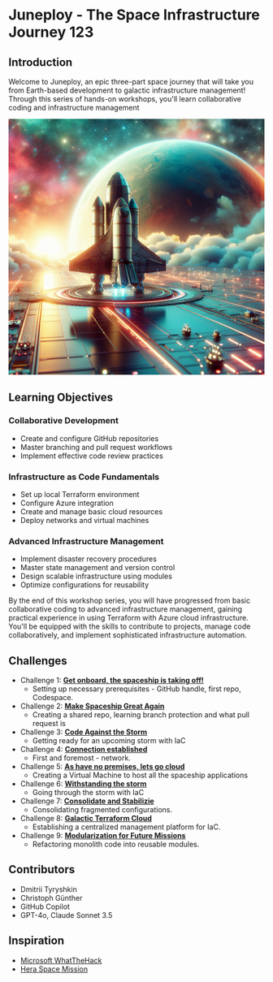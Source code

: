 # Juneploy - The Space Infrastructure Journey 123

## Introduction

Welcome to Juneploy, an epic three-part space journey that will take you from Earth-based development to galactic infrastructure management! Through this series of hands-on workshops, you'll learn collaborative coding and infrastructure management

<img src="Challenges/images/spaceship-takeoff.png" width="512"/>

## Learning Objectives

### Collaborative Development
- Create and configure GitHub repositories
- Master branching and pull request workflows
- Implement effective code review practices

### Infrastructure as Code Fundamentals
- Set up local Terraform environment
- Configure Azure integration
- Create and manage basic cloud resources
- Deploy networks and virtual machines

### Advanced Infrastructure Management
- Implement disaster recovery procedures
- Master state management and version control
- Design scalable infrastructure using modules
- Optimize configurations for reusability

By the end of this workshop series, you will have progressed from basic collaborative coding to advanced infrastructure management, gaining practical experience in using Terraform with Azure cloud infrastructure. You'll be equipped with the skills to contribute to projects, manage code collaboratively, and implement sophisticated infrastructure automation.

## Challenges
- Challenge 1: **[Get onboard, the spaceship is taking off!](Challenges/Challenge-01.md)**
   - Setting up necessary prerequisites - GitHub handle, first repo, Codespace.
- Challenge 2: **[Make Spaceship Great Again](Challenges/Challenge-02.md)**
   - Creating a shared repo, learning branch protection and what pull request is
- Challenge 3: **[Code Against the Storm](Challenges/Challenge-03.md)**
   - Getting ready for an upcoming storm with IaC
- Challenge 4: **[Connection established](Challenges/Challenge-02.md)**
   - First and foremost - network.
- Challenge 5: **[As have no premises, lets go cloud](Challenges/Challenge-03.md)**
   - Creating a Virtual Machine to host all the spaceship applications
- Challenge 6: **[Withstanding the storm](Challenges/Challenge-04.md)**
   - Going through the storm with IaC
- Challenge 7: **[Consolidate and Stabilizie](Challenges/Challenge-01.md)**
   - Consolidating fragmented configurations.
- Challenge 8: **[Galactic Terraform Cloud](Challenges/Challenge-02.md)**
   - Establishing a centralized management platform for IaC.
- Challenge 9: **[Modularization for Future Missions](Challenges/Challenge-03.md)**
   - Refactoring monolith code into reusable modules.

## Contributors
- Dmitrii Tyryshkin
- Christoph Günther
- GitHub Copilot
- GPT-4o, Claude Sonnet 3.5

## Inspiration
- [Microsoft WhatTheHack](https://microsoft.github.io/WhatTheHack/)
- [Hera Space Mission](https://www.heramission.space/)
